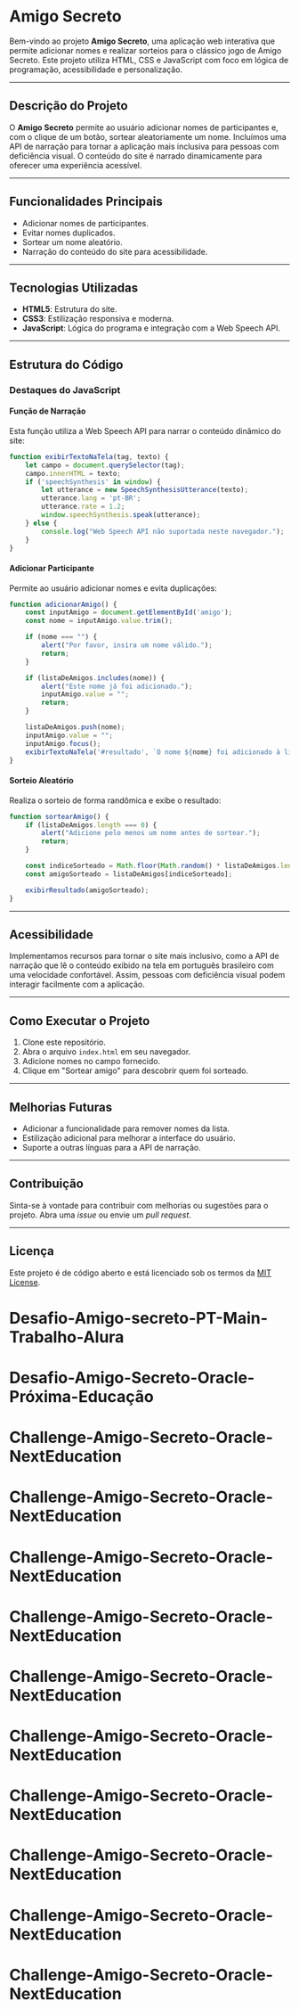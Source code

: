 # Amigo Secreto

Bem-vindo ao projeto **Amigo Secreto**, uma aplicação web interativa que permite adicionar nomes e realizar sorteios para o clássico jogo de Amigo Secreto. Este projeto utiliza HTML, CSS e JavaScript com foco em lógica de programação, acessibilidade e personalização.

---

## Descrição do Projeto

O **Amigo Secreto** permite ao usuário adicionar nomes de participantes e, com o clique de um botão, sortear aleatoriamente um nome. Incluímos uma API de narração para tornar a aplicação mais inclusiva para pessoas com deficiência visual. O conteúdo do site é narrado dinamicamente para oferecer uma experiência acessível.

---

## Funcionalidades Principais

- Adicionar nomes de participantes.
- Evitar nomes duplicados.
- Sortear um nome aleatório.
- Narração do conteúdo do site para acessibilidade.

---

## Tecnologias Utilizadas

- **HTML5**: Estrutura do site.
- **CSS3**: Estilização responsiva e moderna.
- **JavaScript**: Lógica do programa e integração com a Web Speech API.

---

## Estrutura do Código

### Destaques do JavaScript

#### Função de Narração
Esta função utiliza a Web Speech API para narrar o conteúdo dinâmico do site:

```javascript
function exibirTextoNaTela(tag, texto) {
    let campo = document.querySelector(tag);
    campo.innerHTML = texto;
    if ('speechSynthesis' in window) {
        let utterance = new SpeechSynthesisUtterance(texto);
        utterance.lang = 'pt-BR';
        utterance.rate = 1.2;
        window.speechSynthesis.speak(utterance);
    } else {
        console.log("Web Speech API não suportada neste navegador.");
    }
}
```

#### Adicionar Participante
Permite ao usuário adicionar nomes e evita duplicações:

```javascript
function adicionarAmigo() {
    const inputAmigo = document.getElementById('amigo');
    const nome = inputAmigo.value.trim();

    if (nome === "") {
        alert("Por favor, insira um nome válido.");
        return;
    }

    if (listaDeAmigos.includes(nome)) {
        alert("Este nome já foi adicionado.");
        inputAmigo.value = "";
        return;
    }

    listaDeAmigos.push(nome);
    inputAmigo.value = "";
    inputAmigo.focus();
    exibirTextoNaTela('#resultado', `O nome ${nome} foi adicionado à lista.`);
}
```

#### Sorteio Aleatório
Realiza o sorteio de forma randômica e exibe o resultado:

```javascript
function sortearAmigo() {
    if (listaDeAmigos.length === 0) {
        alert("Adicione pelo menos um nome antes de sortear.");
        return;
    }

    const indiceSorteado = Math.floor(Math.random() * listaDeAmigos.length);
    const amigoSorteado = listaDeAmigos[indiceSorteado];

    exibirResultado(amigoSorteado);
}
```

---

## Acessibilidade

Implementamos recursos para tornar o site mais inclusivo, como a API de narração que lê o conteúdo exibido na tela em português brasileiro com uma velocidade confortável. Assim, pessoas com deficiência visual podem interagir facilmente com a aplicação.

---

## Como Executar o Projeto

1. Clone este repositório.
2. Abra o arquivo `index.html` em seu navegador.
3. Adicione nomes no campo fornecido.
4. Clique em "Sortear amigo" para descobrir quem foi sorteado.

---

## Melhorias Futuras

- Adicionar a funcionalidade para remover nomes da lista.
- Estilização adicional para melhorar a interface do usuário.
- Suporte a outras línguas para a API de narração.

---

## Contribuição

Sinta-se à vontade para contribuir com melhorias ou sugestões para o projeto. Abra uma _issue_ ou envie um _pull request_.

---

## Licença

Este projeto é de código aberto e está licenciado sob os termos da [MIT License](LICENSE).

# Desafio-Amigo-secreto-PT-Main-Trabalho-Alura
# Desafio-Amigo-Secreto-Oracle-Próxima-Educação
# Challenge-Amigo-Secreto-Oracle-NextEducation
# Challenge-Amigo-Secreto-Oracle-NextEducation
# Challenge-Amigo-Secreto-Oracle-NextEducation
# Challenge-Amigo-Secreto-Oracle-NextEducation
# Challenge-Amigo-Secreto-Oracle-NextEducation
# Challenge-Amigo-Secreto-Oracle-NextEducation
# Challenge-Amigo-Secreto-Oracle-NextEducation
# Challenge-Amigo-Secreto-Oracle-NextEducation
# Challenge-Amigo-Secreto-Oracle-NextEducation
# Challenge-Amigo-Secreto-Oracle-NextEducation
